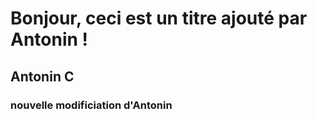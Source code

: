 # Bonjour, ceci est un titre ajouté par Antonin !
## Antonin C

### nouvelle modificiation d'Antonin
